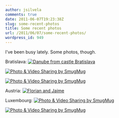 ```yaml
---
author: jsilvela
comments: true
date: 2011-06-07T19:23:38Z
slug: some-recent-photos
title: Some recent photos
url: /2011/06/07/some-recent-photos/
wordpress_id: 949
---
```


I've been busy lately. Some photos, though.

Bratislava:
[![Danube from castle Bratislava](https://jsilvela.smugmug.com/Other/Sueltas/i-NFsLw3M/0/S/IMG0660-2-S.jpg)](https://jsilvela.smugmug.com/Other/Sueltas/5019150_Y3JuM#1324909957_NFsLw3M-A-LB)

[![Photo & Video Sharing by SmugMug](https://jsilvela.smugmug.com/Other/Sueltas/i-kQFpRMF/0/S/IMG0664-2-S.jpg)](https://jsilvela.smugmug.com/Other/Sueltas/5019150_Y3JuM#1324911238_kQFpRMF-A-LB)

[![Photo & Video Sharing by SmugMug](https://jsilvela.smugmug.com/Other/Sueltas/i-HZGHK6k/0/S/IMG0671-2-S.jpg)](https://jsilvela.smugmug.com/Other/Sueltas/5019150_Y3JuM#1324914590_HZGHK6k-A-LB)

Austria:
[![Florian and Jaime](https://jsilvela.smugmug.com/Events/A-hike-for-Florians-30th/i-Nd6t3C4/1/S/IMG0543-S.jpg)](https://jsilvela.smugmug.com/Events/A-hike-for-Florians-30th/17417427_vCdsBB#1324772679_Nd6t3C4-A-LB)

Luxembourg:
[![Photo & Video Sharing by SmugMug](https://jsilvela.smugmug.com/Other/Sueltas/i-9NQ7J9H/0/S/IMG0263-S.jpg)](https://jsilvela.smugmug.com/Other/Sueltas/5019150_Y3JuM#1262593881_9NQ7J9H-A-LB)

[![Photo & Video Sharing by SmugMug](https://jsilvela.smugmug.com/Other/Sueltas/i-Z4Wm2vW/0/S/IMG0268-S.jpg)](https://jsilvela.smugmug.com/Other/Sueltas/5019150_Y3JuM#1262596233_Z4Wm2vW-A-LB)
